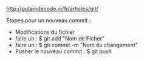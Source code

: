 http://putaindecode.io/fr/articles/git/


Etapes pour un nouveau commit :

- Modifications du fichier
- faire un : $ git add "Nom de Ficher"
- faire un : $ git commit -m "Nom du changement"
- Pusher le nouveau commit : $ git push

